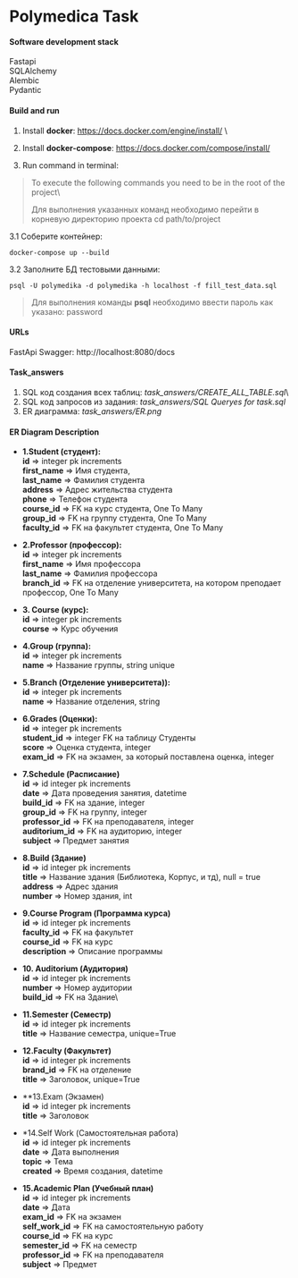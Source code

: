 # Polymedica Task

#### Software development stack ####
Fastapi\
SQLAlchemy\
Alembic\
Pydantic



#### Build and run ####
1. Install **docker**: https://docs.docker.com/engine/install/ \
2. Install **docker-compose**: https://docs.docker.com/compose/install/

3. Run command in terminal:
> To execute the following commands you need to be in the root of the project\
> 
>Для  выполнения указанных команд необходимо перейти в корневую директорию проекта cd path/to/project

3.1 Соберите контейнер:
```
docker-compose up --build
```
3.2 Заполните БД тестовыми данными:
```
psql -U polymedika -d polymedika -h localhost -f fill_test_data.sql
```
>Для выполнения команды **psql** необходимо ввести пароль как указано: password
#### URLs ###
FastApi Swagger: http://localhost:8080/docs
#### Task_answers ###
1. SQL код создания всех таблиц: *task_answers/CREATE_ALL_TABLE.sql*\
2. SQL код запросов из задания: *task_answers/SQL Queryes for task.sql*
3. ER диаграмма: *task_answers/ER.png*

#### ER Diagram Description ####
- **1.Student (студент):**\
**id** => integer pk increments\
**first_name** => Имя студента,\
**last_name** => Фамилия студента\
**address** => Адрес жительства студента\
**phone** => Телефон студента\
**course_id** => FK на курс студента, One To Many\
**group_id** => FK на группу студента, One To Many\
**faculty_id** => FK на факультет студента, One To Many


- **2.Professor (профессор):**\
**id** => integer pk increments\
**first_name** => Имя профессора\
**last_name** => Фамилия профессора\
**branch_id** => FK на отделение университета, на котором преподает 
профессор, One To Many


- **3. Course (курс):**\
**id** => integer pk increments\
**course** =>  Курс обучения


- **4.Group (группа):**\
**id** => integer pk increments\
**name** => Название группы, string unique 


- **5.Branch (Отделение университета)):**\
**id** => integer pk increments\
**name** => Название отделения, string

  
- **6.Grades (Оценки):**\
**id** => integer pk increments\
**student_id** => integer FK на таблицу Студенты\
**score** => Оценка студента, integer\
**exam_id** => FK на экзамен, за который поставлена оценка, integer


- **7.Schedule (Расписание)**\
**id** => id integer pk increments\
**date** => Дата проведения занятия, datetime\
**build_id** => FK на здание, integer\
**group_id** => FK на группу, integer\
**professor_id** => FK на преподавателя, integer\
**auditorium_id** => FK на аудиторию, integer\
**subject** => Предмет занятия


- **8.Build (Здание)**\
**id** => id integer pk increments\
**title** => Название здания (Библиотека, Корпус, и тд), null = true\
**address** => Адрес здания\
**number** => Номер здания, int


- **9.Course Program (Программа курса)**\
**id** => id integer pk increments\
**faculty_id** => FK на факультет\
**course_id** => FK на курс\
**description** => Описание программы


- **10. Auditorium (Аудитория)**\
**id** => id integer pk increments\
**number** => Номер аудитории\
**build_id** => FK на Здание\


- **11.Semester (Семестр)**\
**id** => id integer pk increments\
**title** => Название семестра, unique=True


- **12.Faculty (Факультет)**\
**id** => id integer pk increments\
**brand_id** => FK на отделение\
**title** => Заголовок, unique=True


- **13.Exam (Экзамен)\
**id** => id integer pk increments\
**title** => Заголовок


- *14.Self Work (Самостоятельная работа)\
**id** => id integer pk increments\
**date** => Дата выполнения\
**topic** => Тема\
**created** => Время создания, datetime


- **15.Academic Plan (Учебный план)**\
**id** => id integer pk increments\
**date** => Дата\
**exam_id** => FK на экзамен\
**self_work_id** => FK на самостоятельную работу\
**course_id** => FK на курс\
**semester_id** => FK на семестр\
**professor_id** => FK на преподавателя\
**subject** => Предмет